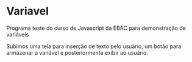# Variavel
Programa teste do curso de Javascript da EBAC para demonstração de variáveis

Subimos uma tela para inserção de texto pelo usuário, um botão para armazenar a variável e posteriormente exibir ao usuário.
